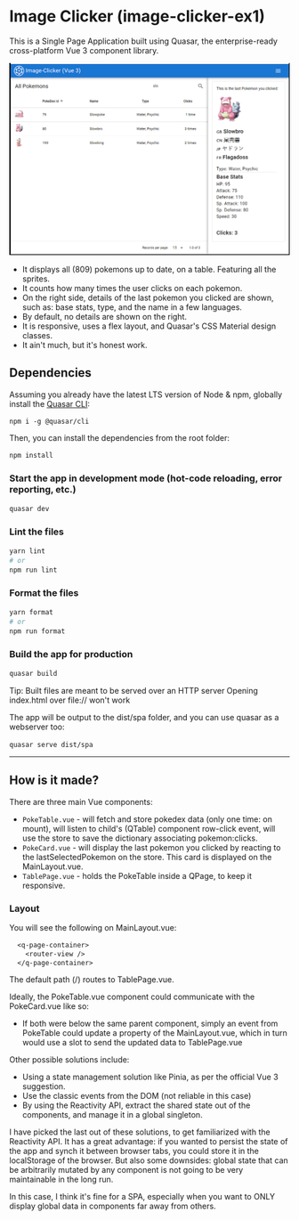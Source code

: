 # Image Clicker (image-clicker-ex1)

This is a Single Page Application built using Quasar, the enterprise-ready cross-platform Vue 3 component library.

![](screenshot.png)

- It displays all (809) pokemons up to date, on a table. Featuring all the sprites.
- It counts how many times the user clicks on each pokemon.
- On the right side, details of the last pokemon you clicked are shown, such as: base stats, type, and the name in a few languages.
- By default, no details are shown on the right.
- It is responsive, uses a flex layout, and Quasar's CSS Material design classes.
- It ain't much, but it's honest work.

## Dependencies

Assuming you already have the latest LTS version of Node & npm, globally install the [Quasar CLI](https://quasar.dev/start/quasar-cli):

```
npm i -g @quasar/cli
```

Then, you can install the dependencies from the root folder:

```bash
npm install
```

### Start the app in development mode (hot-code reloading, error reporting, etc.)

```bash
quasar dev
```

### Lint the files

```bash
yarn lint
# or
npm run lint
```

### Format the files

```bash
yarn format
# or
npm run format
```

### Build the app for production

```bash
quasar build
```

Tip: Built files are meant to be served over an HTTP server
Opening index.html over file:// won't work

The app will be output to the dist/spa folder, and you can use quasar as a webserver too:

`quasar serve dist/spa`

---

## How is it made?

There are three main Vue components:

- `PokeTable.vue` - will fetch and store pokedex data (only one time: on mount), will listen to child's (QTable) component row-click event, will use the store to save the dictionary associating pokemon:clicks.
- `PokeCard.vue` - will display the last pokemon you clicked by reacting to the lastSelectedPokemon on the store. This card is displayed on the MainLayout.vue.
- `TablePage.vue` - holds the PokeTable inside a QPage, to keep it responsive.

### Layout

You will see the following on MainLayout.vue:

```
  <q-page-container>
    <router-view />
  </q-page-container>
```

The default path (/) routes to TablePage.vue.

Ideally, the PokeTable.vue component could communicate with the PokeCard.vue like so:

- If both were below the same parent component, simply an event from PokeTable could update a property of the MainLayout.vue, which in turn would use a slot to send the updated data to TablePage.vue

Other possible solutions include:

- Using a state management solution like Pinia, as per the official Vue 3 suggestion.
- Use the classic events from the DOM (not reliable in this case)
- By using the Reactivity API, extract the shared state out of the components, and manage it in a global singleton.

I have picked the last out of these solutions, to get familiarized with the Reactivity API.
It has a great advantage: if you wanted to persist the state of the app and synch it between browser tabs, you could store it in the localStorage of the browser.
But also some downsides: global state that can be arbitrarily mutated by any component is not going to be very maintainable in the long run.

In this case, I think it's fine for a SPA, especially when you want to ONLY display global data in components far away from others.
